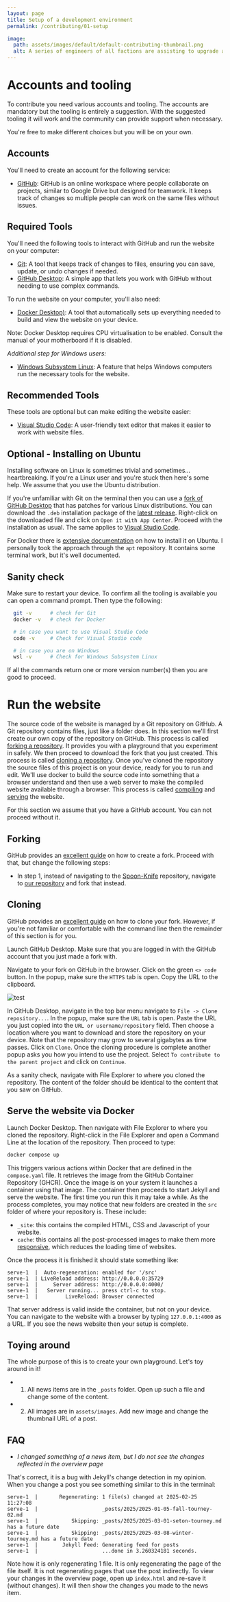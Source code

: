 ```yaml
---
layout: page
title: Setup of a development environment
permalink: /contributing/01-setup

image:
  path: assets/images/default/default-contributing-thumbnail.png
  alt: A series of engineers of all factions are assisting to upgrade a Cybran land factory.
---
```


# Accounts and tooling

To contribute you need various accounts and tooling. The accounts are mandatory but the tooling is entirely a suggestion. With the suggested tooling it will work and the community can provide support when necessary.

You're free to make different choices but you will be on your own.

## Accounts

You'll need to create an account for the following service:

- [GitHub](https://github.com/): GitHub is an online workspace where people collaborate on projects, similar to Google Drive but designed for teamwork. It keeps track of changes so multiple people can work on the same files without issues.

## Required Tools

You'll need the following tools to interact with GitHub and run the website on your computer:

- [Git](https://git-scm.com/): A tool that keeps track of changes to files, ensuring you can save, update, or undo changes if needed.
- [GitHub Desktop](https://desktop.github.com/download/): A simple app that lets you work with GitHub without needing to use complex commands.

To run the website on your computer, you'll also need:

- [Docker Desktop)](https://www.docker.com/products/docker-desktop/): A tool that automatically sets up everything needed to build and view the website on your device.

Note: Docker Desktop requires CPU virtualisation to be enabled. Consult the manual of your motherboard if it is disabled.

_Additional step for Windows users:_

- [Windows Subsystem Linux](https://learn.microsoft.com/en-us/windows/wsl/install): A feature that helps Windows computers run the necessary tools for the website.

## Recommended Tools

These tools are optional but can make editing the website easier:

- [Visual Studio Code](https://code.visualstudio.com/): A user-friendly text editor that makes it easier to work with website files.

## Optional - Installing on Ubuntu

Installing software on Linux is sometimes trivial and sometimes... heartbreaking. If you're a Linux user and you're stuck then here's some help. We assume that you use the Ubuntu distribution.

If you're unfamiliar with Git on the terminal then you can use a [fork of GitHub Desktop](https://github.com/shiftkey/desktop) that has patches for various Linux distributions. You can download the `.deb` installation package of the [latest release](https://github.com/shiftkey/desktop/release/latest). Right-click on the downloaded file and click on `Open it with App Center`. Proceed with the installation as usual. The same applies to [Visual Studio Code](https://code.visualstudio.com/download).

For Docker there is [extensive documentation](https://docs.docker.com/desktop/setup/install/linux/) on how to install it on Ubuntu. I personally took the approach through the `apt` repository. It contains some terminal work, but it's well documented.

## Sanity check

Make sure to restart your device. To confirm all the tooling is available you can open a command prompt. Then type the following:

```bash
  git -v      # check for Git
  docker -v   # check for Docker

  # in case you want to use Visual Studio Code
  code -v     # Check for Visual Studio code

  # in case you are on Windows
  wsl -v      # Check for Windows Subsystem Linux
```

If all the commands return one or more version number(s) then you are good to proceed.

# Run the website

The source code of the website is managed by a Git repository on GitHub. A Git repository contains files, just like a folder does. In this section we'll first create our own copy of the repository on GitHub. This process is called [forking a repository](https://docs.github.com/en/pull-requests/collaborating-with-pull-requests/working-with-forks/about-forks). It provides you with a playground that you experiment in safely. We then proceed to download the fork that you just created. This process is called [cloning a repository](). Once you've cloned the repository the source files of this project is on your device, ready for you to run and edit. We'll use docker to build the source code into something that a browser understand and then use a web server to make the compiled website available through a browser. This process is called [compiling]() and [serving]() the website.

For this section we assume that you have a GitHub account. You can not proceed without it.

## Forking

GitHub provides an [excellent guide](https://docs.github.com/en/pull-requests/collaborating-with-pull-requests/working-with-forks/fork-a-repo#forking-a-repository) on how to create a fork. Proceed with that, but change the following steps:

- In step 1, instead of navigating to the [Spoon-Knife](https://github.com/octocat/Spoon-Knife) repository, navigate to [our repository](https://github.com/FAForever/website-news) and fork that instead.

## Cloning

GitHub provides an [excellent guide](https://docs.github.com/en/pull-requests/collaborating-with-pull-requests/working-with-forks/fork-a-repo#cloning-your-forked-repository) on how to clone your fork. However, if you're not familiar or comfortable with the command line then the remainder of this section is for you.

Launch GitHub Desktop. Make sure that you are logged in with the GitHub account that you just made a fork with.

Navigate to your fork on GitHub in the browser. Click on the green `<> code` button. In the popup, make sure the `HTTPS` tab is open. Copy the URL to the clipboard.

![test](/assets/images/contributing/github-clone-01.png)

In GitHub Desktop, navigate in the top bar menu navigate to `File -> Clone repository...`. In the popup, make sure the `URL` tab is open. Paste the URL you just copied into the `URL or username/repository` field. Then choose a location where you want to download and store the repository on your device. Note that the repository may grow to several gigabytes as time passes. Click on `Clone`. Once the cloning procedure is complete another popup asks you how you intend to use the project. Select `To contribute to the parent project` and click on `Continue`.

As a sanity check, navigate with File Explorer to where you cloned the repository. The content of the folder should be identical to the content that you saw on GitHub.

## Serve the website via Docker

Launch Docker Desktop. Then navigate with File Explorer to where you cloned the repository. Right-click in the File Explorer and open a Command Line at the location of the repository. Then proceed to type:

```bash
docker compose up
```

This triggers various actions within Docker that are defined in the `compose.yaml` file. It retrieves the image from the GitHub Container Repository (GHCR). Once the image is on your system it launches a container using that image. The container then proceeds to start Jekyll and serve the website. The first time you run this it may take a while. As the process completes, you may notice that new folders are created in the `src` folder of where your repository is. These include:

- `_site`: this contains the compiled HTML, CSS and Javascript of your website.
- `cache`: this contains all the post-processed images to make them more [responsive](https://developer.mozilla.org/en-US/docs/Web/HTML/Responsive_images), which reduces the loading time of websites.

Once the process it is finished it should state something like:

```
serve-1  |  Auto-regeneration: enabled for '/src'
serve-1  | LiveReload address: http://0.0.0.0:35729
serve-1  |     Server address: http://0.0.0.0:4000/
serve-1  |   Server running... press ctrl-c to stop.
serve-1  |         LiveReload: Browser connected
```

That server address is valid inside the container, but not on your device. You can navigate to the website with a browser by typing `127.0.0.1:4000` as a URL. If you see the news website then your setup is complete. 

## Toying around

The whole purpose of this is to create your own playground. Let's toy around in it!

- 1) All news items are in the `_posts` folder. Open up such a file and change some of the content.
- 2) All images are in `assets/images`. Add new image and change the thumbnail URL of a post.

## FAQ

- _I changed something of a news item, but I do not see the changes reflected in the overview page_

That's correct, it is a bug with Jekyll's change detection in my opinion. When you change a post you see something similar to this in the terminal:

```
serve-1  |       Regenerating: 1 file(s) changed at 2025-02-25 11:27:08
serve-1  |                     _posts/2025/2025-01-05-fall-tourney-02.md
serve-1  |           Skipping: _posts/2025/2025-03-01-seton-tourney.md has a future date
serve-1  |           Skipping: _posts/2025/2025-03-08-winter-tourney.md has a future date
serve-1  |        Jekyll Feed: Generating feed for posts
serve-1  |                     ...done in 3.260324181 seconds.
```

Note how it is only regenerating 1 file. It is only regenerating the page of the file itself. It is not regenerating pages that use the post indirectly. To view your changes in the overview page, open up `index.html` and re-save it (without changes). It will then show the changes you made to the news item. 
